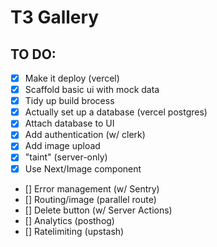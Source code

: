 # T3 Gallery

## TO DO:

- [X] Make it deploy (vercel)
- [X] Scaffold basic ui with mock data
- [X] Tidy up build brocess
- [X] Actually set up a database (vercel postgres)
- [X] Attach database to UI
- [X] Add authentication (w/ clerk)
- [X] Add image upload
- [X] "taint" (server-only)
- [X] Use Next/Image component
- [] Error management (w/ Sentry)
- [] Routing/image (parallel route)
- [] Delete button (w/ Server Actions)
- [] Analytics (posthog)
- [] Ratelimiting (upstash)